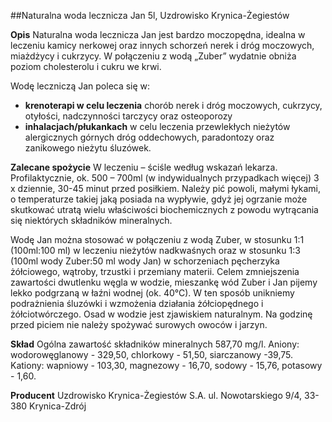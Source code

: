 ##Naturalna woda lecznicza Jan 5l, Uzdrowisko Krynica-Żegiestów

**Opis** Naturalna woda lecznicza Jan jest bardzo moczopędna, idealna w leczeniu kamicy nerkowej oraz innych schorzeń nerek i dróg moczowych, miażdżycy i cukrzycy. W połączeniu z wodą „Zuber” wydatnie obniża poziom cholesterolu i cukru we krwi.

Wodę leczniczą Jan poleca się w:

- **krenoterapi w celu leczenia** chorób nerek i dróg moczowych, cukrzycy, otyłości, nadczynności tarczycy oraz osteoporozy
- **inhalacjach/płukankach** w celu leczenia przewlekłych nieżytów alergicznych górnych dróg oddechowych, paradontozy oraz zanikowego nieżytu śluzówek.

**Zalecane spożycie** W leczeniu – ściśle według wskazań lekarza. Profilaktycznie, ok. 500 – 700ml (w indywidualnych przypadkach więcej) 3 x dziennie, 30-45 minut przed posiłkiem. Należy pić powoli, małymi łykami, o temperaturze takiej jaką posiada na wypływie, gdyż jej ogrzanie może skutkować utratą wielu właściwości biochemicznych z powodu wytrącania się niektórych składników mineralnych.

Wodę Jan można stosować w połączeniu z wodą Zuber, w stosunku 1:1 (100ml:100 ml) w leczeniu nieżytów nadkwaśnych oraz w stosunku 1:3 (100ml wody Zuber:50 ml wody Jan) w schorzeniach pęcherzyka żółciowego, wątroby, trzustki i przemiany materii. Celem zmniejszenia zawartości dwutlenku węgla w wodzie, mieszankę wód Zuber i Jan pijemy lekko podgrzaną w łaźni wodnej (ok. 40°C). W ten sposób unikniemy podrażnienia śluzówki i wzmożenia działania żółciopędnego i żółciotwórczego. Osad w wodzie jest zjawiskiem naturalnym. Na godzinę przed piciem nie należy spożywać surowych owoców i jarzyn.

**Skład** Ogólna zawartość składników mineralnych 587,70 mg/l.
Aniony: wodorowęglanowy - 329,50, chlorkowy - 51,50, siarczanowy -39,75.
Kationy: wapniowy - 103,30, magnezowy - 16,70, sodowy - 15,76, potasowy - 1,60.

**Producent** Uzdrowisko Krynica-Żegiestów S.A.
ul. Nowotarskiego 9/4, 33-380 Krynica-Zdrój
